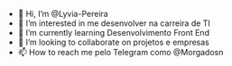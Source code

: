 - 👋 Hi, I’m @Lyvia-Pereira
- 👀 I’m interested in  me desenvolver na carreira de TI
- 🌱 I’m currently learning  Desenvolvimento Front End
- 💞️ I’m looking to collaborate on  projetos e empresas
- 📫 How to reach me  pelo Telegram como @Morgadosn

<!---
Lyvia-Pereira/Lyvia-Pereira is a ✨ special ✨ repository because its `README.md` (this file) appears on your GitHub profile.
You can click the Preview link to take a look at your changes.
--->
